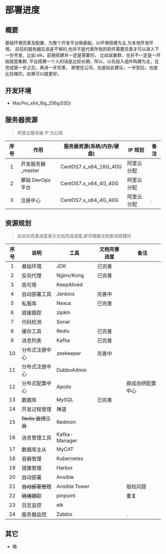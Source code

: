 # 部署进度

## 概要

基础环境完善及配置，为整个开发平台做基础，以环境搭建为主,为本地开发环境，
目前的服务器应该是不够的,也并不是代表所有的软件需要完善才可以进入下一步开发，比如 elk，前期搭建并一定是需要的，
比如说集群，也并不一定是一开始就是集群,
平台搭建一个人的话是比较长期，所以，以先投入组件构建为主，在完成第一步之后，再进一步完善，
即使在公司，也是如此建议，一步到位，也是比较难的，如果可以就更好。

## 开发环境

- MacPro_x64_16g_256g(SSD)

## 服务器资源

> 阿里云服务器 IP 为公网

| 序号 | 作用               | 服务器资源(系统/内存/硬盘) | IP 规划    | 备注 |
| :--: | ------------------ | -------------------------- | ---------- | ---- |
|  1   | 开发服务器\_master | CentOS7.x_x64_16G_40G      | 阿里云分配 |      |
|  2   | 基础 DevOps 平台   | CentOS7.x_x64_4G_40G       | 阿里云分配 |      |
|  3   | 注册中心           | CentOS7.x_x64_4G_40G       | 阿里云分配 | .    |

<!-- | 2    | 开发服务器_slave  | CentOS7.4_x64_2G_16G       | 192.168.1.111 | VBox虚拟机 | -->
<!-- | 3    | 开发服务器_slave  | CentOS7.4_x64_2G_16G       | 192.168.1.112 | VBox虚拟机 | -->
<!-- | 4    | 监控运维平台      | CentOS7.4_x64_4G_16G       | 192.168.1.119 | VBox虚拟机 | -->
<!-- | 7    | 基础服务服务器    | CentOS7.4_x64_1G_40G       | 172.18.11.241 | 阿里云     | -->
<!-- | 8    | 业务服务服务器    | CentOS7.4_x64_1G_40G       | 172.18.11.183 | 阿里云     | -->
<!-- | 9    | 应用服务服务器    | CentOS7.4_x64_1G_40G       | 172.18.11.130 | 阿里云     | -->

## 资源规划

> 此处的完善进度表示文档完成进度,即可根据文档查询搭建的

| 序号 | 说明               | 工具          | 文档完善进度 | 备注             |
| :--: | ------------------ | ------------- | ------------ | ---------------- |
|  1   | 基础环境           | JDK           | 已完善       |                  |
|  2   | 反向代理           | Nginx/Kong    | 已完善       |                  |
|  3   | 高可用             | KeepAlived    |              |                  |
|  4   | 自动部署工具       | Jenkins       | 完善中       |                  |
|  5   | 私服库             | Nexus         | 已完善       |                  |
|  6   | 链接跟踪           | zipkin        |              |                  |
|  7   | 代码检测           | Sonar         |              |                  |
|  8   | 缓存工具           | Redis         | 已完善       |                  |
|  9   | 消息列表           | Kafka         | 已完善       |                  |
|  10  | 分布式注册中心     | zeekeeper     | 完善中       |                  |
|  11  | 分布式注册中心     | DubboAdmin    |              |                  |
|  12  | 分布式配置中心     | Apollo        |              | 换成自研配置中心 |
|  13  | 数据库             | MySQL         | 已完善       |                  |
|  14  | 开发过程管理       | 禅道          |              |                  |
|  15  | ~~Redis 监控工具~~ | Redmon        |              |                  |
|  16  | 消息管理工具       | Kafka-Manager |              |                  |
|  17  | 数据库主从         | MyCAT         |              |                  |
|  18  | 容器管理           | Kubernetes    |              |                  |
|  19  | 镜像管理           | Harbor        |              |                  |
|  20  | 自动部署           | Ansible       |              |                  |
|  21  | ~~自动部署管理~~   | Ansible Tower |              | 版权问题         |
|  22  | ~~链接跟踪~~       | pinpoint      |              | 重复             |
|  23  | 日志监控           | elk           |              |                  |
|  24  | 服务器监控         | Zabbix        |              | .                |

<!-- | 20   | 基础环境搭建      | docker-compose | 完善中       |                  | -->

## 其它

- 略

<!-- # 访问地址 -->
<!-- | 序号 | 说明           | 地址                 | 备注 | -->
<!-- |:------|----------------|----------------------|------| -->
<!-- | 1    | 开发过程管理   | http://www.baidu.com |      | -->
<!-- | 2    | 缓存工具       |                      |      | -->
<!-- | 3    | Redis监控工具  |                      |      | -->
<!-- | 4    | 消息列表       |                      |      | -->
<!-- | 5    | 消息管理工具   |                      |      | -->
<!-- | 6    | 数据库         |                      |      | -->
<!-- | 7    | 数据库主从     |                      |      | -->
<!-- | 7    | 容器管理       |                      |      | -->
<!-- | 8    | 反向代理       |                      |      | -->
<!-- | 9    | 高可用         |                      |      | -->
<!-- | 10   | 分布式注册中心 |                      |      | -->
<!-- | 11   | 自动部署工具   |                      |      | -->
<!-- | 12   | 私服库         |                      |      | -->
<!-- | 13   | 代码检测       |                      |      | -->
<!-- | 14   | 镜像管理       |                      |      | -->
<!-- | 15   | 自动部署       |                      |      | -->
<!-- | 16   | 自动部署管理   |                      |      | -->
<!-- | 17   | 链接跟踪       |                      |      | -->
<!-- | 18   | 日志监控       |                      |      | -->
<!-- | 19   | 服务器监控     |                      |      | -->
